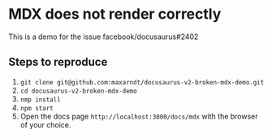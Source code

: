# MDX does not render correctly

This is a demo for the issue facebook/docusaurus#2402

## Steps to reproduce

1. `git clone git@github.com:maxarndt/docusaurus-v2-broken-mdx-demo.git`
1. `cd docusaurus-v2-broken-mdx-demo`
1. `nmp install` 
1. `npm start`
1. Open the docs page `http://localhost:3000/docs/mdx` with the browser of your choice.
